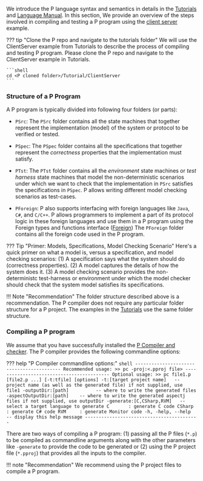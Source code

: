 We introduce the P language syntax and semantics in details in the [Tutorials](../tutsoutline.md) and [Language Manual](../manualoutline.md).
In this section, We provide an overview of the steps involved in compiling and testing a P program using the [client server](../tutorial/clientserver.md) example.

??? tip "Clone the P repo and navigate to the tutorials folder"
    We will use the ClientServer example from Tutorials to describe the process of compiling and testing P program. 
    Please clone the P repo and navigate to the ClientServer example in Tutorials.
    
    ```shell
    cd <P cloned folder>/Tutorial/ClientServer
    ```
### Structure of a P Program

A P program is typically divided into following four folders (or parts):

- `PSrc`: The `PSrc` folder contains all the state machines that together represent the implementation (model) of the system or protocol to be verified or tested.
- `PSpec`: The `PSpec` folder contains all the specifications that together represent the _correctness_ properties that the implementation must satisfy.
- `PTst`: The `PTst` folder contains all the _environment_ state machines or _test harness_ state machines that model the non-deterministic 
  scenarios under which we want to check that the implementation in `PSrc` satisfies the specifications in `PSpec`. 
  P allows writing different model checking scenarios as test-cases.
  
- `PForeign`: P also supports interfacing with foreign languages like `Java`, `C#`, and `C/C++`. 
  P allows programmers to implement a part of its protocol logic in these foreign languages and use them in a P program using the Foreign types and functions interface ([Foreign](../manual/foriegntypesfunctions.md))
  The `PForeign` folder contains all the foreign code used in the P program.

??? Tip "Primer: Models, Specifications, Model Checking Scenario"
    Here's a quick primer on what a model is, versus a specification, and model checking scenarios:
    (1) A specification says what the system should do (correctness properties).
    (2) A model captures the details of how the system does it.
    (3) A model checking scenario provides the non-deterministc test-harness or environment under which the model checker should check
    that the system model satisfies its specifications.

!!! Note "Recommendation"
    The folder structure described above is a recommendation. The P compiler does not require any particular folder structure for a P project.
    The examples in the [Tutorials](../tutsoutline.md) use the same folder structure.


### Compiling a P program

We assume that you have successfully installed the [P Compiler and checker](install.md#installing-the-p-compiler).
The P compiler provides the following commandline options:

??? help "P Compiler commandline options:"
    ```shell
    ------------------------------------------
    Recommended usage:
    >> pc -proj:<.pproj file>
    ------------------------------------------
    Optional usage:
    >> pc file1.p [file2.p ...] [-t:tfile] [options]
    -t:[target project name]   -- project name (as well as the generated file)
    if not supplied, use file1
    -outputDir:[path]          -- where to write the generated files
    -aspectOutputDir:[path]    -- where to write the generated aspectj files
    if not supplied, use outputDir
    -generate:[C,CSharp,RVM]   -- select a target language to generate
    C       : generate C code
    CSharp  : generate C# code
    RVM     : generate Monitor code
    -h, -help, --help          -- display this help message
    ------------------------------------------
    ```

There are two ways of compiling a P program: 
(1) passing all the P files (`*.p`) to be compiled as commandline arguments along with the other parameters like `-generate` to provide the code to be generated or 
(2) using the P project file (`*.pproj`) that provides all the inputs to the compiler.

!!! note "Recommendation"
    We recommend using the P project files to compile a P program.

